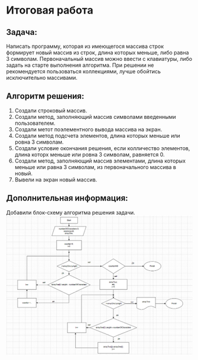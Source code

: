 # Итоговая работа

## Задача:

Написать программу, которая из имеющегося массива строк формирует новый массив из строк, длина которых меньше, либо равна 3 символам. Первоначальный массив можно ввести с клавиатуры, либо задать на старте выполнения алгоритма. При решении не рекомендуется пользоваться коллекциями, лучше обойтись исключительно массивами.

## Алгоритм решения:

1. Создали строковый массив.
2. Создали метод, заполняющий массив символами введенными пользователем.
3. Создали метот поэлементного вывода массива на экран.
4. Создали метод подсчета элементов, длина которых меньше или ровна 3 символам.
5. Создали условие окончания решения, если колличество элементов, длина которх меньше или ровна 3 символам, равняется 0.
6. Создали метод, заполняющий массив элементами, длина которых меньше или равна 3 символам, из первоначального массива в новый.
7. Вывели на экран новый массив.

## Дополнительная информация:

Добавили блок-схему алгоритма решения задачи.
![блок-схема](./Diagramma/Diagramma.png)
